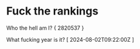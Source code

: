 # Fuck the rankings

Who the hell am I?
{ 2820537 }

What fucking year is it?
[ 2024-08-02T09:22:00Z ]
